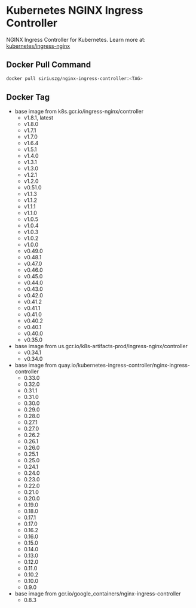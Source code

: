 # Kubernetes NGINX Ingress Controller

NGINX Ingress Controller for Kubernetes.
Learn more at: [kubernetes/ingress-nginx](https://github.com/kubernetes/ingress-nginx)

## Docker Pull Command

```bash
docker pull siriuszg/nginx-ingress-controller:<TAG>
```

## Docker Tag

* base image from k8s.gcr.io/ingress-nginx/controller
  * v1.8.1, latest
  * v1.8.0
  * v1.7.1
  * v1.7.0
  * v1.6.4
  * v1.5.1
  * v1.4.0
  * v1.3.1
  * v1.3.0
  * v1.2.1
  * v1.2.0
  * v0.51.0
  * v1.1.3
  * v1.1.2
  * v1.1.1
  * v1.1.0
  * v1.0.5
  * v1.0.4
  * v1.0.3
  * v1.0.2
  * v1.0.0
  * v0.49.0
  * v0.48.1
  * v0.47.0
  * v0.46.0
  * v0.45.0
  * v0.44.0
  * v0.43.0
  * v0.42.0
  * v0.41.2
  * v0.41.1
  * v0.41.0
  * v0.40.2
  * v0.40.1
  * v0.40.0
  * v0.35.0
* base image from us.gcr.io/k8s-artifacts-prod/ingress-nginx/controller
  * v0.34.1
  * v0.34.0
* base image from quay.io/kubernetes-ingress-controller/nginx-ingress-controller
  * 0.33.0
  * 0.32.0
  * 0.31.1
  * 0.31.0
  * 0.30.0
  * 0.29.0
  * 0.28.0
  * 0.27.1
  * 0.27.0
  * 0.26.2
  * 0.26.1
  * 0.26.0
  * 0.25.1
  * 0.25.0
  * 0.24.1
  * 0.24.0
  * 0.23.0
  * 0.22.0
  * 0.21.0
  * 0.20.0
  * 0.19.0
  * 0.18.0
  * 0.17.1
  * 0.17.0
  * 0.16.2
  * 0.16.0
  * 0.15.0
  * 0.14.0
  * 0.13.0
  * 0.12.0
  * 0.11.0
  * 0.10.2
  * 0.10.0
  * 0.9.0
* base image from gcr.io/google_containers/nginx-ingress-controller
  * 0.8.3

